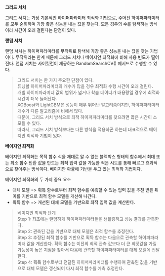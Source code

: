 **그리드 서치**

그리드 서치는 가장 기본적인 하이퍼파라미터 최적화 기법으로, 주어진 하이퍼파라미터를
모두 순회하며 가장 좋은 성능을 내는 값을 찾는다. 모든 경우의 수를 탐색하는 방식이라
시간이 오래 걸린다는 단점이 있다.

**랜덤 서치**

랜덤 서치는 하이퍼파라미터를 무작위로 탐색해 가장 좋은 성능을 내는 값을 찾는 기법이다.
무작위라는 한계 때문에 그리드 서치나 베이지안 최적화에 비해 사용 빈도가 떨어진다.
랜덤 서치는 사이킷런이 제공하는 RandomSearchCV() 메서드로 수행할 수 있다.
</br>
>그리드 서치는 한 가지 주요한 단점이 있다. </br>
튜닝할 하이퍼파라미터의 개수가 많을 경우 최적화 수행 시간이 오래 걸린다.</br>
개별 하이퍼파라미터 값의 범위가 넓거나 학습 데이터가 대용량일 경우에 최적화 시간이 더욱 늘어난다.</br>
XGBoost와 LightGBM은 성능이 매우 뛰어난 알고리즘이지만, 하이퍼파라미터 개수가 다른 알고리즘에 비해서 많다. </br>
때문에, 그리드 서치 방식으로 최적 하이퍼파라미터를 찾으려면 많은 시간이 소모될 수 있다.</br>
따라서, 그리드 서치 방식보다는 다른 방식을 적용하곤 하는데 대표적으로 베이지안 최적화 기법이 있다.

**베이지안 최적화**

베이지안 최적화는 목적 함수 식을 제대로 알 수 없는 블랙박스 형태의 함수에서 최대 또는 최소 함수 반환
값을 만드는 최적 입력 값을 가능한 적은 시도를 통해 빠르고 효과적으로 찾아주는 방식이다.
베이지안 확률에 기반을 두고 있는 최적화 기법이다.

베이지안 최적화의 두 가지 중요 요소
* 대체 모델 => 획득 함수로부터 최적 함수를 예측할 수 있는 입력 값을 추천 받은 뒤 이를 기반으로 
			  최적 함수 모델을 개선해 나간다.
* 획득 함수 => 개선된 대체 모델을 기반으로 최적 입력 값을 계산한다.

>베이지안 최적화 단계</br>
>Step 1: 최초에는 랜덤하게 하이퍼파라미터들을 샘플링하고 성능 결과를 관측한다.</br>
>Step 2: 관측된 값을 기반으로 대체 모델은 최적 함수를 추정한다.</br>
>Step 3: 추정된 최적 함수를 기반으로 획득 함수는 다음으로 관측할 하이퍼파라미터 값을 계산한다.
>	   획득 함수는 이전의 최적 관측 값보다 더 큰 최댓값을 가질 가능성이 높은 지점을 찾아서 다음에
>	   관측할 하이퍼파라미터를 대체 모델에 전달한다.</br>
>Step 4: 획득 함수로부터 전달된 하이퍼파라미터를 수행하여 관측된 값을 기반으로 대체 모델은 갱신되어
>	   다시 최적 함수를 예측 추정한다.



